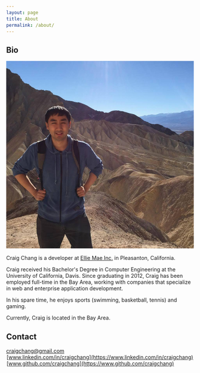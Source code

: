 ```yaml
---
layout: page
title: About
permalink: /about/
---
```


## Bio

![Craig Picture](/images/craig_me.jpg "Craig Picture")

Craig Chang is a developer at [Ellie Mae Inc.](http://www.elliemae.com) in Pleasanton, California.

Craig received his Bachelor's Degree in Computer Engineering at the University of California, Davis. Since graduating in 2012, Craig has been  employed full-time in the Bay Area, working with companies that specialize in web and enterprise application development.

In his spare time, he enjoys sports (swimming, basketball, tennis) and gaming.

Currently, Craig is located in the Bay Area.

## Contact

<i class="fa fa-envelope-o" style="width: 20px;" title="Email"></i> [craigchang@gmail.com](mailto:craigchang@gmail.com)<br>
<i class="fa fa-linkedin-square" style="width: 19px; margin-left:1px;" title="Linkedin"></i> [www.linkedin.com/in/craigchang](https://www.linkedin.com/in/craigchang)<br>
<i class="fa fa-github-square" style="width: 19px; margin-left:1px;" title="GitHub"></i> [www.github.com/craigchang](https://www.github.com/craigchang)